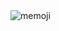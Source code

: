 
<img src="/qkrtiger/qkrtiger/raw/main/assets/hoyeon.gif" alt="memoji" style="max-width: 100%; display: inline-block;" data-target="animated-image.originalImage">
<!-- <a href="https://www.gitanimals.org/en_US?utm_medium=image&utm_source=qkrtiger&utm_content=farm">
<img
  src="https://render.gitanimals.org/farms/qkrtiger"
  width="900"
  height="300"
/>
</a>
 -->
